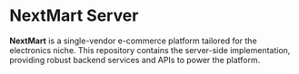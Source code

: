 # NextMart Server

**NextMart** is a single-vendor e-commerce platform tailored for the electronics niche. This repository contains the server-side implementation, providing robust backend services and APIs to power the platform.

